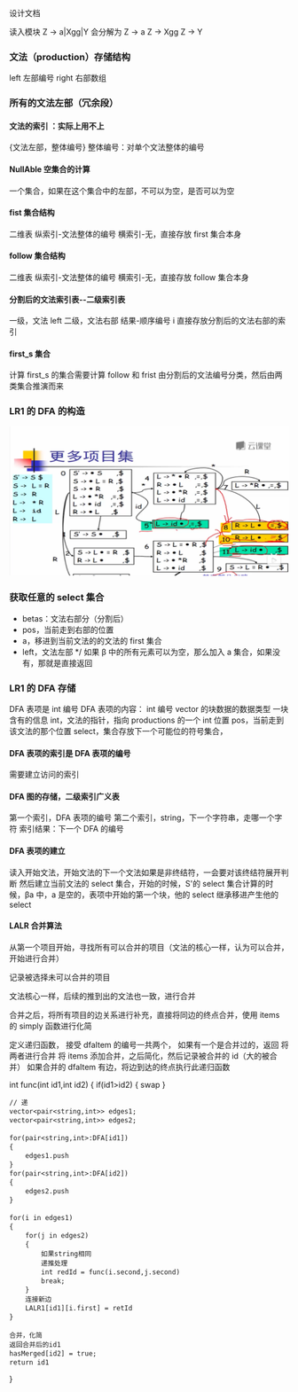 设计文档

读入模块
Z -> a|Xgg|Y
会分解为
Z -> a
Z -> Xgg
Z -> Y

### 文法（production）存储结构

left 左部编号
right 右部数组

### 所有的文法左部（冗余段）

#### 文法的索引 ：实际上用不上

{文法左部，整体编号}
整体编号：对单个文法整体的编号

#### NullAble 空集合的计算

一个集合，如果在这个集合中的左部，不可以为空，是否可以为空

#### fist 集合结构

二维表
纵索引-文法整体的编号
横索引-无，直接存放 first 集合本身

#### follow 集合结构

二维表
纵索引-文法整体的编号
横索引-无，直接存放 follow 集合本身

#### 分割后的文法索引表--二级索引表

一级，文法 left
二级，文法右部
结果-顺序编号 i
直接存放分割后的文法右部的索引

#### first_s 集合

计算 first_s 的集合需要计算 follow 和 frist
由分割后的文法编号分类，然后由两类集合推演而来

### LR1 的 DFA 的构造

![image-20240603133256303](README.assets/image-20240603133256303.png)

### 获取任意的 select 集合

- betas：文法右部分（分割后）
- pos，当前走到右部的位置
- a，移进到当前文法的的文法的 first 集合
- left，文法左部
  \*/
  如果 β 中的所有元素可以为空，那么加入 a 集合，如果没有，那就是直接返回

### LR1 的 DFA 存储

DFA 表项是 int 编号
DFA 表项的内容：
int 编号
vector 的块数据的数据类型
一块含有的信息
int，文法的指针，指向 productions 的一个 int 位置
pos，当前走到该文法的那个位置
select，集合存放下一个可能位的符号集合，

#### DFA 表项的索引是 DFA 表项的编号

需要建立访问的索引

#### DFA 图的存储，二级索引广义表

第一个索引，DFA 表项的编号
第二个索引，string，下一个字符串，走哪一个字符
索引结果：下一个 DFA 的编号

#### DFA 表项的建立

读入开始文法，开始文法的下一个文法如果是非终结符，一会要对该终结符展开判断
然后建立当前文法的 select 集合，开始的时候，S'的 select 集合计算的时候，βa 中，a 是空的，表项中开始的第一个块，他的 select 继承移进产生他的 select

#### LALR 合并算法

从第一个项目开始，寻找所有可以合并的项目（文法的核心一样，认为可以合并，开始进行合并）

记录被选择未可以合并的项目

文法核心一样，后续的推到出的文法也一致，进行合并

合并之后，将所有项目的边关系进行补充，直接将同边的终点合并，使用 items 的 simply 函数进行化简

定义递归函数，
接受 dfaItem 的编号一共两个，
如果有一个是合并过的，返回
将两者进行合并
将 items 添加合并，之后简化，然后记录被合并的 id（大的被合并）
如果合并的 dfaItem 有边，将边到达的终点执行此递归函数

int func(int id1,int id2)
{
if(id1>id2)
{
swap
}

    // 递
    vector<pair<string,int>> edges1;
    vector<pair<string,int>> edges2;

    for(pair<string,int>:DFA[id1])
    {
        edges1.push
    }
    for(pair<string,int>:DFA[id2])
    {
        edges2.push
    }

    for(i in edges1)
    {
        for(j in edges2)
        {
            如果string相同
            递推处理
            int redId = func(i.second,j.second)
            break;
        }
        连接新边
        LALR1[id1][i.first] = retId
    }

    合并，化简
    返回合并后的id1
    hasMerged[id2] = true;
    return id1

}
